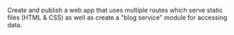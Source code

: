 Create and publish a web app that uses multiple routes which serve static files (HTML & CSS) as well as create a "blog service" module for accessing data.

